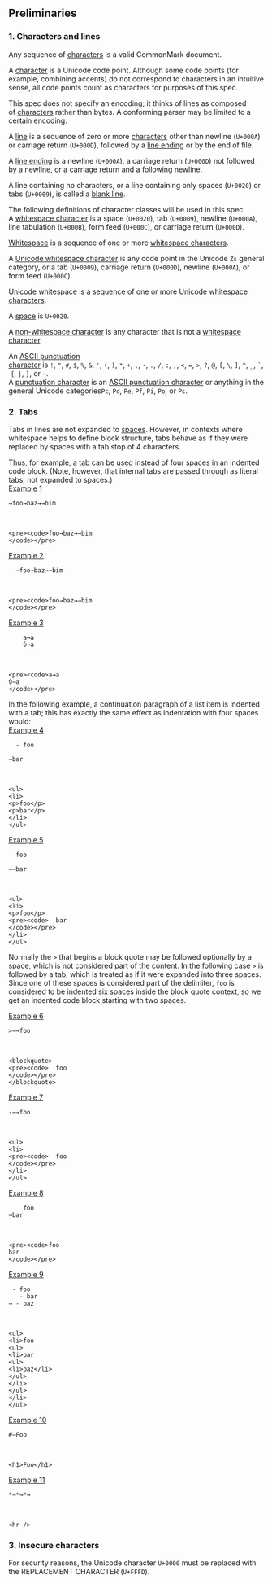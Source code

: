 ## Preliminaries


### 1. Characters and lines

Any sequence of [characters](https://github.github.com/gfm/#character) is a valid CommonMark document.  

A [character](https://github.github.com/gfm/#character) is a Unicode code point. Although some code points (for example, combining accents) do not correspond to characters in an intuitive sense, all code points count as characters for purposes of this spec. 

This spec does not specify an encoding; it thinks of lines as composed of [characters](https://github.github.com/gfm/#character) rather than bytes. A conforming parser may be limited to a certain encoding.  

A [line](https://github.github.com/gfm/#line) is a sequence of zero or more [characters](https://github.github.com/gfm/#character) other than newline (`U+000A`) or carriage return (`U+000D`), followed by a [line ending](https://github.github.com/gfm/#line-ending) or by the end of file.  

A [line ending](https://github.github.com/gfm/#line-ending) is a newline (`U+000A`), a carriage return (`U+000D`) not followed by a newline, or a carriage return and a following newline.  

A line containing no characters, or a line containing only spaces (`U+0020`) or tabs (`U+0009`), is called a [blank line](https://github.github.com/gfm/#blank-line).  

The following definitions of character classes will be used in this spec:  
A [whitespace character](https://github.github.com/gfm/#whitespace-character) is a space (`U+0020`), tab (`U+0009`), newline (`U+000A`), line tabulation (`U+000B`), form feed (`U+000C`), or carriage return (`U+000D`). 

[Whitespace](https://github.github.com/gfm/#whitespace) is a sequence of one or more [whitespace characters](https://github.github.com/gfm/#whitespace-character).  

A [Unicode whitespace character](https://github.github.com/gfm/#unicode-whitespace-character) is any code point in the Unicode `Zs` general category, or a tab (`U+0009`), carriage return (`U+000D`), newline (`U+000A`), or form feed (`U+000C`).  

[Unicode whitespace](https://github.github.com/gfm/#unicode-whitespace) is a sequence of one or more [Unicode whitespace characters](https://github.github.com/gfm/#unicode-whitespace-character).  

A [space](https://github.github.com/gfm/#space) is `U+0020`.  

A [non-whitespace character](https://github.github.com/gfm/#non-whitespace-character) is any character that is not a [whitespace character](https://github.github.com/gfm/#whitespace-character).  

An [ASCII punctuation character](https://github.github.com/gfm/#ascii-punctuation-character) is `!`, `"`, `#`, `$`, `%`, `&`, `'`, `(`, `)`, `*`, `+`, `,`, `-`, `.`, `/`, `:`, `;`, `<`, `=`, `>`, `?`, `@`, `[`, `\`, `]`, `^`, `_`, `` ` ``, `{`, `|`, `}`, or `~`.  
A [punctuation character](https://github.github.com/gfm/#punctuation-character) is an [ASCII punctuation character](https://github.github.com/gfm/#ascii-punctuation-character) or anything in the general Unicode categories`Pc`, `Pd`, `Pe`, `Pf`, `Pi`, `Po`, or `Ps`.  

### 2. Tabs

Tabs in lines are not expanded to [spaces](https://github.github.com/gfm/#space). However, in contexts where whitespace helps to define block structure, tabs behave as if they were replaced by spaces with a tab stop of 4 characters.  

Thus, for example, a tab can be used instead of four spaces in an indented code block. (Note, however, that internal tabs are passed through as literal tabs, not expanded to spaces.)  
[Example 1](https://github.github.com/gfm/#example-1)  

    →foo→baz→→bim

   

    <pre><code>foo→baz→→bim
    </code></pre>

[Example 2](https://github.github.com/gfm/#example-2)  

      →foo→baz→→bim

   

    <pre><code>foo→baz→→bim
    </code></pre>

[Example 3](https://github.github.com/gfm/#example-3)  

        a→a
        ὐ→a

   

    <pre><code>a→a
    ὐ→a
    </code></pre>

In the following example, a continuation paragraph of a list item is indented with a tab; this has exactly the same effect as indentation with four spaces would:  
[Example 4](https://github.github.com/gfm/#example-4)  

      - foo
    
    →bar

   

    <ul>
    <li>
    <p>foo</p>
    <p>bar</p>
    </li>
    </ul>

[Example 5](https://github.github.com/gfm/#example-5)  

    - foo
    
    →→bar

   

    <ul>
    <li>
    <p>foo</p>
    <pre><code>  bar
    </code></pre>
    </li>
    </ul>

Normally the `>` that begins a block quote may be followed optionally by a space, which is not considered part of the content. In the following case `>` is followed by a tab, which is treated as if it were expanded into three spaces. Since one of these spaces is considered part of the delimiter, `foo` is considered to be indented six spaces inside the block quote context, so we get an indented code block starting with two spaces.  

[Example 6](https://github.github.com/gfm/#example-6)  

    >→→foo

   

    <blockquote>
    <pre><code>  foo
    </code></pre>
    </blockquote>

[Example 7](https://github.github.com/gfm/#example-7)  

    -→→foo

   

    <ul>
    <li>
    <pre><code>  foo
    </code></pre>
    </li>
    </ul>

[Example 8](https://github.github.com/gfm/#example-8)  

        foo
    →bar

   

    <pre><code>foo
    bar
    </code></pre>

[Example 9](https://github.github.com/gfm/#example-9)  

     - foo
       - bar
    → - baz

   

    <ul>
    <li>foo
    <ul>
    <li>bar
    <ul>
    <li>baz</li>
    </ul>
    </li>
    </ul>
    </li>
    </ul>

[Example 10](https://github.github.com/gfm/#example-10)  

    #→Foo

   

    <h1>Foo</h1>

[Example 11](https://github.github.com/gfm/#example-11)  

    *→*→*→

   

    <hr />

### 3. Insecure characters

For security reasons, the Unicode character `U+0000` must be replaced with the REPLACEMENT CHARACTER (`U+FFFD`).  